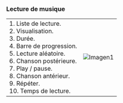 ### Lecture de musique
|  |  |
|:-------|:-------|
|1.	Liste de lecture.<br> 2.	Visualisation.<br> 3.	Durée.<br> 4.	Barre de progression.<br> 5.	Lecture aléatoire.<br> 6.	Chanson postérieure.<br> 7.	Play / pause.<br> 8.	Chanson antérieur.<br> 9.	Répéter.<br> 10.	Temps de lecture. |![Imagen1](http://static.energysistem.com/images/manuals/39530/537087d20de5d.jpg)|
